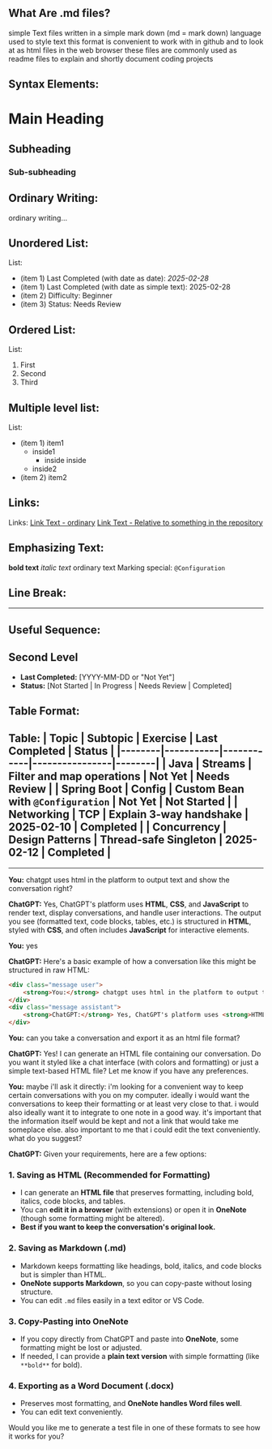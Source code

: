 ## What Are .md files?
simple Text files written in a simple mark down (md = mark down) language used to style text
this format is convenient to work with in github and to look at as html files in the web browser
these files are commonly used as readme files to explain and shortly document coding projects

## Syntax Elements:

# Main Heading
## Subheading
### Sub-subheading

## Ordinary Writing:
ordinary writing...

## Unordered List:
List:
- (item 1) Last Completed (with date as date): _2025-02-28_
- (item 1) Last Completed (with date as simple text): 2025-02-28
- (item 2) Difficulty: Beginner
- (item 3) Status: Needs Review

## Ordered List:
List:
1. First
2. Second
3. Third

## Multiple level list:
List:
- (item 1) item1
  - inside1
    - inside inside
  - inside2
- (item 2) item2

## Links:
Links:
[Link Text - ordinary](https://www.google.com)
[Link Text - Relative to something in the repository](Java/Streams/Filter_Map/tracking.md)

## Emphasizing Text:
**bold text**
*italic text*
ordinary text
Marking special: `@Configuration`

## Line Break:
---

## Useful Sequence:
## Second Level
- **Last Completed:** [YYYY-MM-DD or "Not Yet"]
- **Status:** [Not Started | In Progress | Needs Review | Completed]

## Table Format:
Table:
| Topic | Subtopic | Exercise | Last Completed | Status |
|--------|-----------|------------|----------------|--------|
| Java | Streams | Filter and map operations | Not Yet | Needs Review |
| Spring Boot | Config | Custom Bean with `@Configuration` | Not Yet | Not Started |
| Networking | TCP | Explain 3-way handshake | 2025-02-10 | Completed |
| Concurrency | Design Patterns | Thread-safe Singleton | 2025-02-12 | Completed |
---






---



**You:** chatgpt uses html in the platform to output text and show the conversation right?

**ChatGPT:** Yes, ChatGPT's platform uses **HTML**, **CSS**, and **JavaScript** to render text, display conversations, and handle user interactions. The output you see (formatted text, code blocks, tables, etc.) is structured in **HTML**, styled with **CSS**, and often includes **JavaScript** for interactive elements.

**You:** yes

**ChatGPT:** Here's a basic example of how a conversation like this might be structured in raw HTML:

```html
<div class="message user">
    <strong>You:</strong> chatgpt uses html in the platform to output text and show the conversation right?
</div>
<div class="message assistant">
    <strong>ChatGPT:</strong> Yes, ChatGPT's platform uses <strong>HTML</strong>, <strong>CSS</strong>, and <strong>JavaScript</strong>...
</div>
```

**You:** can you take a conversation and export it as an html file format?

**ChatGPT:** Yes! I can generate an HTML file containing our conversation. Do you want it styled like a chat interface (with colors and formatting) or just a simple text-based HTML file? Let me know if you have any preferences.

**You:** maybe i'll ask it directly: i'm looking for a convenient way to keep certain conversations with you on my computer.
ideally i would want the conversations to keep their formatting or at least very close to that. i would also ideally want it to integrate to one note in a good way.
it's important that the information itself would be kept and not a link that would take me someplace else. also important to me that i could edit the text conveniently.
what do you suggest?

**ChatGPT:** Given your requirements, here are a few options:

### 1. Saving as HTML (Recommended for Formatting)
   - I can generate an **HTML file** that preserves formatting, including bold, italics, code blocks, and tables.
   - You can **edit it in a browser** (with extensions) or open it in **OneNote** (though some formatting might be altered).
   - **Best if you want to keep the conversation's original look.**

### 2. Saving as Markdown (.md)
   - Markdown keeps formatting like headings, bold, italics, and code blocks but is simpler than HTML.
   - **OneNote supports Markdown**, so you can copy-paste without losing structure.
   - You can edit `.md` files easily in a text editor or VS Code.

### 3. Copy-Pasting into OneNote
   - If you copy directly from ChatGPT and paste into **OneNote**, some formatting might be lost or adjusted.
   - If needed, I can provide a **plain text version** with simple formatting (like `**bold**` for bold).

### 4. Exporting as a Word Document (.docx)
   - Preserves most formatting, and **OneNote handles Word files well**.
   - You can edit text conveniently.

Would you like me to generate a test file in one of these formats to see how it works for you?
